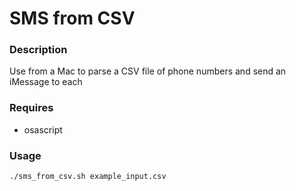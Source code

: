 # SMS from CSV

### Description
Use from a Mac to parse a CSV file of phone numbers and send an iMessage to each

### Requires
* osascript

### Usage

```
./sms_from_csv.sh example_input.csv
```
